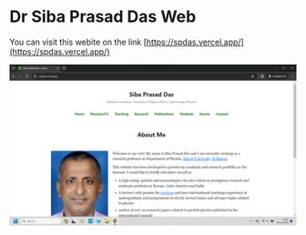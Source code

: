 # Dr Siba Prasad Das Web

You can visit this webite on the link [https://spdas.vercel.app/](https://spdas.vercel.app/)

![Deployed-Web-Screenshot](./Deployed-Web-Screenshot.png)